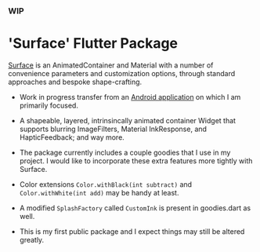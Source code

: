 ### WIP
# 'Surface' Flutter Package

[Surface](https://github.com/Zabadam/surface) is an AnimatedContainer and Material with a number of convenience parameters and customization options, through standard approaches and bespoke shape-crafting.

 * Work in progress transfer from an [Android application](https://play.google.com/store/apps/details?id=com.zaba.bug_bash 'Bug Bash in the Play Store') on which I am primarily focused.

* A shapeable, layered, intrinsincally animated container Widget that supports blurring ImageFilters, Material InkResponse, and HapticFeedback; and way more.

* The package currently includes a couple goodies that I use in my project. I would like to incorporate these extra features more tightly with Surface.

* Color extensions `Color.withBlack(int subtract)` and `Color.withWhite(int add)` may be handy at least.

* A modified `SplashFactory` called `CustomInk` is present in goodies.dart as well.

* This is my first public package and I expect things may still be altered greatly.
